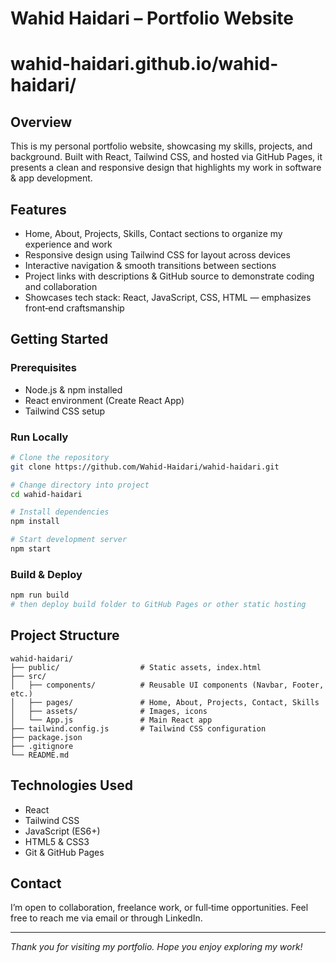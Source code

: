 # Wahid Haidari – Portfolio Website
# wahid-haidari.github.io/wahid-haidari/

## Overview
This is my personal portfolio website, showcasing my skills, projects, and background. Built with React, Tailwind CSS, and hosted via GitHub Pages, it presents a clean and responsive design that highlights my work in software & app development.

## Features
- Home, About, Projects, Skills, Contact sections to organize my experience and work  
- Responsive design using Tailwind CSS for layout across devices  
- Interactive navigation & smooth transitions between sections  
- Project links with descriptions & GitHub source to demonstrate coding and collaboration  
- Showcases tech stack: React, JavaScript, CSS, HTML — emphasizes front‑end craftsmanship

## Getting Started

### Prerequisites
- Node.js & npm installed  
- React environment (Create React App)  
- Tailwind CSS setup  

### Run Locally
```bash
# Clone the repository
git clone https://github.com/Wahid-Haidari/wahid-haidari.git

# Change directory into project
cd wahid-haidari

# Install dependencies
npm install

# Start development server
npm start
```

### Build & Deploy
```bash
npm run build
# then deploy build folder to GitHub Pages or other static hosting
```

## Project Structure
```
wahid-haidari/
├── public/                  # Static assets, index.html
├── src/
│   ├── components/          # Reusable UI components (Navbar, Footer, etc.)
│   ├── pages/               # Home, About, Projects, Contact, Skills
│   ├── assets/              # Images, icons
│   └── App.js               # Main React app
├── tailwind.config.js       # Tailwind CSS configuration
├── package.json
├── .gitignore
└── README.md
```

## Technologies Used
- React  
- Tailwind CSS  
- JavaScript (ES6+)  
- HTML5 & CSS3  
- Git & GitHub Pages  

## Contact
I’m open to collaboration, freelance work, or full‑time opportunities. Feel free to reach me via email or through LinkedIn.  

---

*Thank you for visiting my portfolio. Hope you enjoy exploring my work!*  
